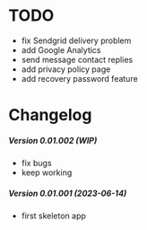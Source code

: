 TODO
====

 * fix Sendgrid delivery problem
 * add Google Analytics
 * send message contact replies
 * add privacy policy page
 * add recovery password feature

Changelog
=========

##### Version 0.01.002 (WIP)
 * fix bugs
 * keep working

##### Version 0.01.001 (2023-06-14)
 * first skeleton app
